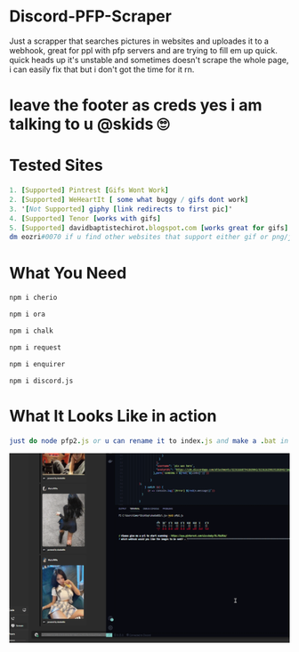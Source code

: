 # Discord-PFP-Scraper

Just a scrapper that searches pictures in websites and uploades it to a webhook, great for ppl with pfp servers and are trying to fill em up quick.
quick heads up it's unstable and sometimes doesn't scrape the whole page, i can easily fix that but i don't got the time for it rn.

# leave the footer as creds yes i am talking to u @skids 🙄
# Tested Sites
```Nim
1. [Supported] Pintrest [Gifs Wont Work]
2. [Supported] WeHeartIt [ some what buggy / gifs dont work]
3. '[Not Supported] giphy [link redirects to first pic]'
4. [Supported] Tenor [works with gifs]
5. [Supported] davidbaptistechirot.blogspot.com [works great for gifs]
dm eozri#0070 if u find other websites that support either gif or png/jpg yk 
```
# What You Need
```
npm i cherio 
```
```
npm i ora  
```
```
npm i chalk  
```
```
npm i request  
```
```
npm i enquirer
```
```
npm i discord.js
```
# What It Looks Like in action
```Nim
just do node pfp2.js or u can rename it to index.js and make a .bat in the .bat put node .
```
![](first.gif)
